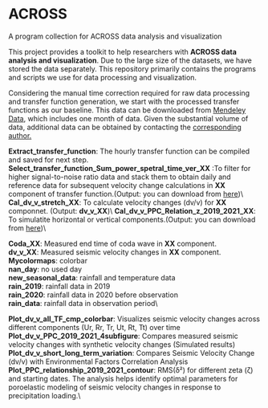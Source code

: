 # ACROSS
A program collection for ACROSS data analysis and visualization

This project provides a toolkit to help researchers with **ACROSS data analysis and visualization**. Due to the large size of the datasets, we have stored the data separately. This repository primarily contains the programs and scripts we use for data processing and visualization.

Considering the manual time correction required for raw data processing and transfer function generation, we start with the processed transfer functions as our baseline. This data can be downloaded from [Mendeley Data](https://data.mendeley.com/preview/p7nw36tbbf?a=67361f27-f595-4482-a322-f00a0f994cab), which includes one month of data. Given the substantial volume of data, additional data can be obtained by contacting the <ins>corresponding author<ins>.

**Extract_transfer_function**: The hourly transfer function can be compiled and saved for next step.\
**Select_transfer_function_Sum_power_spetral_time_ver_XX** :To filter for higher signal-to-noise ratio data and stack them to obtain daily and reference data for subsequent velocity change calculations in **XX** component of transfer function.(Output: you can download from [here](https://data.mendeley.com/preview/p7nw36tbbf?a=67361f27-f595-4482-a322-f00a0f994cab))\ 
**Cal_dv_v_stretch_XX**: To calculate velocity changes (dv/v) for **XX** componnet. (Output: **dv_v_XX**)\ 
**Cal_dv_v_PPC_Relation_z_2019_2021_XX**: To simulatite horizontal or vertical components.(Output: you can download from [here](https://data.mendeley.com/preview/p7nw36tbbf?a=67361f27-f595-4482-a322-f00a0f994cab))\

**Coda_XX**: Measured end time of coda wave in **XX** component.\
**dv_v_XX**: Measured seismic velocity changes in **XX** component.\
**Mycolormaps**: colorbar\
**nan_day**: no used day\
**new_seasonal_data**: rainfall and temperature data\
**rain_2019**: rainfall data in 2019\
**rain_2020**: rainfall data in 2020 before observation \
**rain_data**: rainfall data in observation period\

**Plot_dv_v_all_TF_cmp_colorbar**: Visualizes seismic velocity changes across different components (Ur, Rr, Tr, Ut, Rt, Tt) over time\
**Plot_dv_v_PPC_2019_2021_4subfigure**: Compares measured seismic velocity changes with synthetic velocity changes (Simulated results)\
**Plot_dv_v_short_long_term_variation**: Compares Seismic Velocity Change (dv/v) with Environmental Factors Correlation Analysis\
**Plot_PPC_relationship_2019_2021_contour**: RMS(δ²) for different zeta (ζ) and starting dates. The analysis helps identify optimal parameters for poroelastic modeling of seismic velocity changes in response to precipitation loading.\

